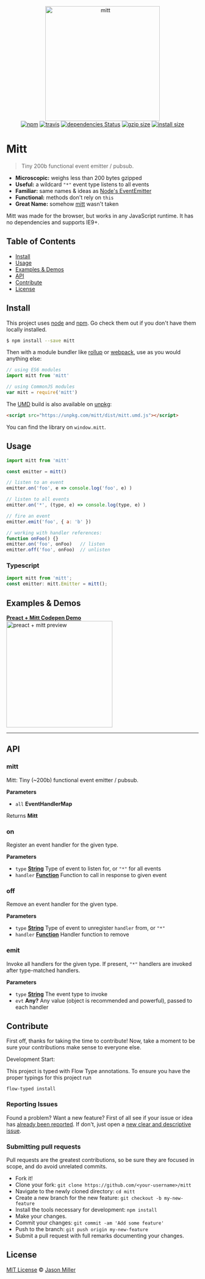 <p align="center">
  <img src="https://i.imgur.com/BqsX9NT.png" width="300" height="300" alt="mitt">
  <br>
  <a href="https://www.npmjs.org/package/mitt"><img src="https://img.shields.io/npm/v/mitt.svg?style=flat" alt="npm"></a> <a href="https://travis-ci.org/developit/mitt"><img src="https://travis-ci.org/developit/mitt.svg?branch=master" alt="travis"></a> <a href="https://david-dm.org/developit/mitt"><img src="https://david-dm.org/developit/mitt/status.svg" alt="dependencies Status"></a> <a href="https://unpkg.com/mitt/dist/mitt.umd.js"><img src="https://img.badgesize.io/https://unpkg.com/mitt/dist/mitt.umd.js?compression=gzip" alt="gzip size"></a> <a href="https://packagephobia.now.sh/result?p=mitt"><img src="https://packagephobia.now.sh/badge?p=mitt" alt="install size"></a>
  
</p>

# Mitt

> Tiny 200b functional event emitter / pubsub.

-   **Microscopic:** weighs less than 200 bytes gzipped
-   **Useful:** a wildcard `"*"` event type listens to all events
-   **Familiar:** same names & ideas as [Node's EventEmitter](https://nodejs.org/api/events.html#events_class_eventemitter)
-   **Functional:** methods don't rely on `this`
-   **Great Name:** somehow [mitt](https://npm.im/mitt) wasn't taken

Mitt was made for the browser, but works in any JavaScript runtime. It has no dependencies and supports IE9+.

## Table of Contents

-   [Install](#install)
-   [Usage](#usage)
-   [Examples & Demos](#examples--demos)
-   [API](#api)
-   [Contribute](#contribute)
-   [License](#license)

## Install

This project uses [node](https://nodejs.org) and [npm](https://npmjs.com). Go check them out if you don't have them locally installed.

```sh
$ npm install --save mitt
```

Then with a module bundler like [rollup](https://rollupjs.org/) or [webpack](https://webpack.js.org/), use as you would anything else:

```javascript
// using ES6 modules
import mitt from 'mitt'

// using CommonJS modules
var mitt = require('mitt')
```

The [UMD](https://github.com/umdjs/umd) build is also available on [unpkg](https://unpkg.com):

```html
<script src="https://unpkg.com/mitt/dist/mitt.umd.js"></script>
```

You can find the library on `window.mitt`.

## Usage

```js
import mitt from 'mitt'

const emitter = mitt()

// listen to an event
emitter.on('foo', e => console.log('foo', e) )

// listen to all events
emitter.on('*', (type, e) => console.log(type, e) )

// fire an event
emitter.emit('foo', { a: 'b' })

// working with handler references:
function onFoo() {}
emitter.on('foo', onFoo)   // listen
emitter.off('foo', onFoo)  // unlisten
```

### Typescript

```ts
import mitt from 'mitt';
const emitter: mitt.Emitter = mitt();
```

## Examples & Demos

<a href="https://codepen.io/developit/pen/rjMEwW?editors=0110">
  <b>Preact + Mitt Codepen Demo</b>
  <br>
  <img src="https://i.imgur.com/CjBgOfJ.png" width="278" alt="preact + mitt preview">
</a>

* * *

## API

<!-- Generated by documentation.js. Update this documentation by updating the source code. -->

### mitt

Mitt: Tiny (~200b) functional event emitter / pubsub.

**Parameters**

-   `all` **EventHandlerMap** 

Returns **Mitt** 

### on

Register an event handler for the given type.

**Parameters**

-   `type` **[String](https://developer.mozilla.org/docs/Web/JavaScript/Reference/Global_Objects/String)** Type of event to listen for, or `"*"` for all events
-   `handler` **[Function](https://developer.mozilla.org/docs/Web/JavaScript/Reference/Statements/function)** Function to call in response to given event

### off

Remove an event handler for the given type.

**Parameters**

-   `type` **[String](https://developer.mozilla.org/docs/Web/JavaScript/Reference/Global_Objects/String)** Type of event to unregister `handler` from, or `"*"`
-   `handler` **[Function](https://developer.mozilla.org/docs/Web/JavaScript/Reference/Statements/function)** Handler function to remove

### emit

Invoke all handlers for the given type.
If present, `"*"` handlers are invoked after type-matched handlers.

**Parameters**

-   `type` **[String](https://developer.mozilla.org/docs/Web/JavaScript/Reference/Global_Objects/String)** The event type to invoke
-   `evt` **Any?** Any value (object is recommended and powerful), passed to each handler

## Contribute

First off, thanks for taking the time to contribute!
Now, take a moment to be sure your contributions make sense to everyone else.

Development Start:

This project is typed with Flow Type annotations. To ensure you have the proper typings for this project run

`flow-typed install`

### Reporting Issues

Found a problem? Want a new feature? First of all see if your issue or idea has [already been reported](../../issues).
If don't, just open a [new clear and descriptive issue](../../issues/new).

### Submitting pull requests

Pull requests are the greatest contributions, so be sure they are focused in scope, and do avoid unrelated commits.

-   Fork it!
-   Clone your fork: `git clone https://github.com/<your-username>/mitt`
-   Navigate to the newly cloned directory: `cd mitt`
-   Create a new branch for the new feature: `git checkout -b my-new-feature`
-   Install the tools necessary for development: `npm install`
-   Make your changes.
-   Commit your changes: `git commit -am 'Add some feature'`
-   Push to the branch: `git push origin my-new-feature`
-   Submit a pull request with full remarks documenting your changes.

## License

[MIT License](https://opensource.org/licenses/MIT) © [Jason Miller](https://jasonformat.com/)
